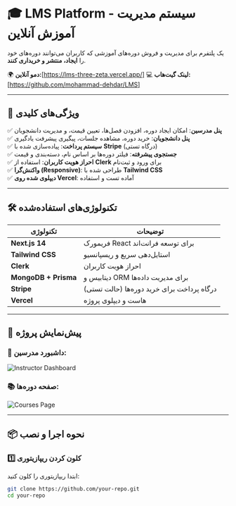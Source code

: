 # 🎓 LMS Platform - سیستم مدیریت آموزش آنلاین

یک پلتفرم برای مدیریت و فروش دوره‌های آموزشی که کاربران می‌توانند دوره‌های خود را **ایجاد، منتشر و خریداری کنند**.  

🌍 **دمو آنلاین:**[https://lms-three-zeta.vercel.app/] 
💻 **لینک گیت‌هاب:** [https://github.com/mohammad-dehdar/LMS]

---

## 🚀 ویژگی‌های کلیدی
✅ **پنل مدرسین**: امکان ایجاد دوره، افزودن فصل‌ها، تعیین قیمت، و مدیریت دانشجویان  
✅ **پنل دانشجویان**: خرید دوره، مشاهده جلسات، پیگیری پیشرفت یادگیری  
✅ **سیستم پرداخت**: پیاده‌سازی شده با **Stripe** (درگاه تستی)  
✅ **جستجوی پیشرفته**: فیلتر دوره‌ها بر اساس نام، دسته‌بندی و قیمت  
✅ **احراز هویت کاربران**: استفاده از **Clerk** برای ورود و ثبت‌نام  
✅ **واکنش‌گرا (Responsive)**: طراحی شده با **Tailwind CSS**  
✅ **دیپلوی شده روی Vercel**: آماده تست و استفاده  

---

## 🛠️ تکنولوژی‌های استفاده‌شده
| تکنولوژی | توضیحات |
|----------|----------|
| **Next.js 14** | فریمورک React برای توسعه فرانت‌اند |
| **Tailwind CSS** | استایل‌دهی سریع و ریسپانسیو |
| **Clerk** | احراز هویت کاربران |
| **MongoDB + Prisma** | دیتابیس و ORM برای مدیریت داده‌ها |
| **Stripe** | درگاه پرداخت برای خرید دوره‌ها (حالت تستی) |
| **Vercel** | هاست و دیپلوی پروژه |

---

## 📸 پیش‌نمایش پروژه
### 🎯 داشبورد مدرسین:
![Instructor Dashboard]([https://your-image-link.com](https://private-user-images.githubusercontent.com/177850183/410935501-a5362d64-5e2a-4aaf-8933-362f95b56c80.png?jwt=eyJhbGciOiJIUzI1NiIsInR5cCI6IkpXVCJ9.eyJpc3MiOiJnaXRodWIuY29tIiwiYXVkIjoicmF3LmdpdGh1YnVzZXJjb250ZW50LmNvbSIsImtleSI6ImtleTUiLCJleHAiOjE3Mzg5MzY4MDEsIm5iZiI6MTczODkzNjUwMSwicGF0aCI6Ii8xNzc4NTAxODMvNDEwOTM1NTAxLWE1MzYyZDY0LTVlMmEtNGFhZi04OTMzLTM2MmY5NWI1NmM4MC5wbmc_WC1BbXotQWxnb3JpdGhtPUFXUzQtSE1BQy1TSEEyNTYmWC1BbXotQ3JlZGVudGlhbD1BS0lBVkNPRFlMU0E1M1BRSzRaQSUyRjIwMjUwMjA3JTJGdXMtZWFzdC0xJTJGczMlMkZhd3M0X3JlcXVlc3QmWC1BbXotRGF0ZT0yMDI1MDIwN1QxMzU1MDFaJlgtQW16LUV4cGlyZXM9MzAwJlgtQW16LVNpZ25hdHVyZT1iZWNjNzUxNWViZjk0NWRlNzMxZTdkNTRhNTgxOGNmMmI5ZjU3MzQ1Mzg0NDcxNWMyNTk2MjViZjA1ZjdmNDQ4JlgtQW16LVNpZ25lZEhlYWRlcnM9aG9zdCJ9.Jb6IhIivC3SJfw_5vk8oVh5jgGDOkKPwQYDK8XVLtM4))

### 📚 صفحه دوره‌ها:
![Courses Page]([https://your-image-link.com](https://private-user-images.githubusercontent.com/177850183/410935986-3f2a023c-1b28-4cc7-b4fa-33ac9f6320ea.png?jwt=eyJhbGciOiJIUzI1NiIsInR5cCI6IkpXVCJ9.eyJpc3MiOiJnaXRodWIuY29tIiwiYXVkIjoicmF3LmdpdGh1YnVzZXJjb250ZW50LmNvbSIsImtleSI6ImtleTUiLCJleHAiOjE3Mzg5MzY4NzEsIm5iZiI6MTczODkzNjU3MSwicGF0aCI6Ii8xNzc4NTAxODMvNDEwOTM1OTg2LTNmMmEwMjNjLTFiMjgtNGNjNy1iNGZhLTMzYWM5ZjYzMjBlYS5wbmc_WC1BbXotQWxnb3JpdGhtPUFXUzQtSE1BQy1TSEEyNTYmWC1BbXotQ3JlZGVudGlhbD1BS0lBVkNPRFlMU0E1M1BRSzRaQSUyRjIwMjUwMjA3JTJGdXMtZWFzdC0xJTJGczMlMkZhd3M0X3JlcXVlc3QmWC1BbXotRGF0ZT0yMDI1MDIwN1QxMzU2MTFaJlgtQW16LUV4cGlyZXM9MzAwJlgtQW16LVNpZ25hdHVyZT1jN2JhYmVkNTA3Y2FlZThmNzc4YzU1MDg1ODhhYjFkOGQwMDBhMWNmODA5YmMxYWU2MTU1MDQzMDQzYjUzYjE2JlgtQW16LVNpZ25lZEhlYWRlcnM9aG9zdCJ9.Qsy6J5lBq1XTNeSJYlFLqmUsk7hPPHZprfKMjdLVLq8))

---

## 📦 نحوه اجرا و نصب

### 1️⃣ **کلون کردن ریپازیتوری**
ابتدا ریپازیتوری را کلون کنید:
```sh
git clone https://github.com/your-repo.git
cd your-repo
